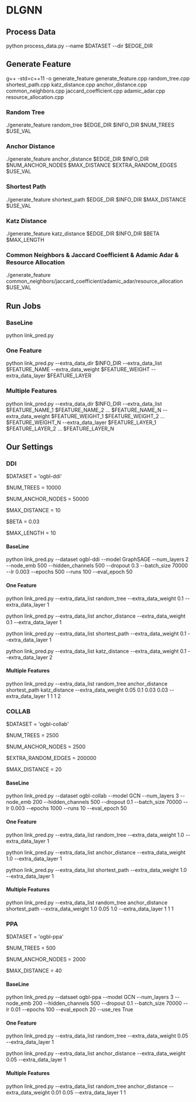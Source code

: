 # DLGNN

## Process Data

python process_data.py --name $DATASET --dir $EDGE_DIR

## Generate Feature

g++ -std=c++11 -o generate_feature generate_feature.cpp random_tree.cpp shortest_path.cpp katz_distance.cpp anchor_distance.cpp common_neighbors.cpp jaccard_coefficient.cpp adamic_adar.cpp resource_allocation.cpp

### Random Tree

./generate_feature random_tree $EDGE_DIR $INFO_DIR $NUM_TREES $USE_VAL

### Anchor Distance

./generate_feature anchor_distance $EDGE_DIR $INFO_DIR $NUM_ANCHOR_NODES $MAX_DISTANCE $EXTRA_RANDOM_EDGES $USE_VAL

### Shortest Path

./generate_feature shortest_path $EDGE_DIR $INFO_DIR $MAX_DISTANCE $USE_VAL

### Katz Distance

./generate_feature katz_distance $EDGE_DIR $INFO_DIR $BETA $MAX_LENGTH

### Common Neighbors & Jaccard Coefficient & Adamic Adar & Resource Allocation

./generate_feature common_neighbors/jaccard_coefficient/adamic_adar/resource_allocation $USE_VAL

## Run Jobs

### BaseLine

python link_pred.py

### One Feature

python link_pred.py --extra_data_dir $INFO_DIR --extra_data_list $FEATURE_NAME --extra_data_weight $FEATURE_WEIGHT --extra_data_layer $FEATURE_LAYER

### Multiple Features

python link_pred.py --extra_data_dir $INFO_DIR --extra_data_list $FEATURE_NAME_1 $FEATURE_NAME_2 ... $FEATURE_NAME_N --extra_data_weight $FEATURE_WEIGHT_1 $FEATURE_WEIGHT_2 ... $FEATURE_WEIGHT_N --extra_data_layer $FEATURE_LAYER_1 $FEATURE_LAYER_2 ... $FEATURE_LAYER_N

## Our Settings

### DDI

$DATASET = 'ogbl-ddi'

$NUM_TREES = 10000

$NUM_ANCHOR_NODES = 50000

$MAX_DISTANCE = 10

$BETA = 0.03

$MAX_LENGTH = 10

#### BaseLine

python link_pred.py --dataset ogbl-ddi --model GraphSAGE --num_layers 2 --node_emb 500 --hidden_channels 500 --dropout 0.3 --batch_size 70000 --lr 0.003 --epochs 500 --runs 100 --eval_epoch 50

#### One Feature

python link_pred.py --extra_data_list random_tree --extra_data_weight 0.1 --extra_data_layer 1

python link_pred.py --extra_data_list anchor_distance --extra_data_weight 0.1 --extra_data_layer 1

python link_pred.py --extra_data_list shortest_path --extra_data_weight 0.1 --extra_data_layer 1

python link_pred.py --extra_data_list katz_distance --extra_data_weight 0.1 --extra_data_layer 2

#### Multiple Features

python link_pred.py --extra_data_list random_tree anchor_distance shortest_path katz_distance --extra_data_weight 0.05 0.1 0.03 0.03 --extra_data_layer 1 1 1 2

### COLLAB

$DATASET = 'ogbl-collab'

$NUM_TREES = 2500

$NUM_ANCHOR_NODES = 2500

$EXTRA_RANDOM_EDGES = 200000

$MAX_DISTANCE = 20

#### BaseLine

python link_pred.py --dataset ogbl-collab --model GCN --num_layers 3 --node_emb 200 --hidden_channels 500 --dropout 0.1 --batch_size 70000 --lr 0.003 --epochs 1000 --runs 10 --eval_epoch 50

#### One Feature

python link_pred.py --extra_data_list random_tree --extra_data_weight 1.0 --extra_data_layer 1

python link_pred.py --extra_data_list anchor_distance --extra_data_weight 1.0 --extra_data_layer 1

python link_pred.py --extra_data_list shortest_path --extra_data_weight 1.0 --extra_data_layer 1

#### Multiple Features

python link_pred.py --extra_data_list random_tree anchor_distance shortest_path --extra_data_weight 1.0 0.05 1.0 --extra_data_layer 1 1 1

### PPA

$DATASET = 'ogbl-ppa'

$NUM_TREES = 500

$NUM_ANCHOR_NODES = 2000

$MAX_DISTANCE = 40

#### BaseLine

python link_pred.py --datsaet ogbl-ppa --model GCN --num_layers 3 --node_emb 200 --hidden_channels 500 --dropout 0.1 --batch_size 70000 --lr 0.01 --epochs 100 --eval_epoch 20 --use_res True

#### One Feature

python link_pred.py --extra_data_list random_tree --extra_data_weight 0.05 --extra_data_layer 1

python link_pred.py --extra_data_list anchor_distance --extra_data_weight 0.05 --extra_data_layer 1

#### Multiple Features

python link_pred.py --extra_data_list random_tree anchor_distance --extra_data_weight 0.01 0.05 --extra_data_layer 1 1
